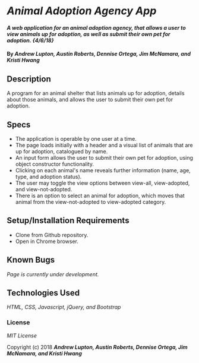 # _Animal Adoption Agency App_

#### _A web application for an animal adoption agency, that allows a user to view animals up for adoption, as well as submit their own pet for adoption. {4/6/18}_

#### By _**Andrew Lupton, Austin Roberts, Dennise Ortega, Jim McNamara, and Kristi Hwang**_

## Description
A program for an animal shelter that lists animals up for adoption, details about those animals, and allows the user to submit their own pet for adoption.

## Specs
- The application is operable by one user at a time.
- The page loads initially with a header and a visual list of animals that are up for adoption, catalogued by name.
- An input form allows the user to submit their own pet for adoption, using object constructor functionality.
- Clicking on each animal's name reveals further information (name, age, type, and adoption status).
- The user may toggle the view options between view-all, view-adopted, and view-not-adopted.
- There is an option to select an animal for adoption, which moves that animal from the view-not-adopted to view-adopted category.


## Setup/Installation Requirements

* Clone from Github repository.
* Open in Chrome browser.

## Known Bugs

_Page is currently under development._


## Technologies Used

_HTML, CSS, Javascript, jQuery, and Bootstrap_

### License

*MIT License*

Copyright (c) 2018 **_Andrew Lupton, Austin Roberts, Dennise Ortega, Jim McNamara, and Kristi Hwang_**
